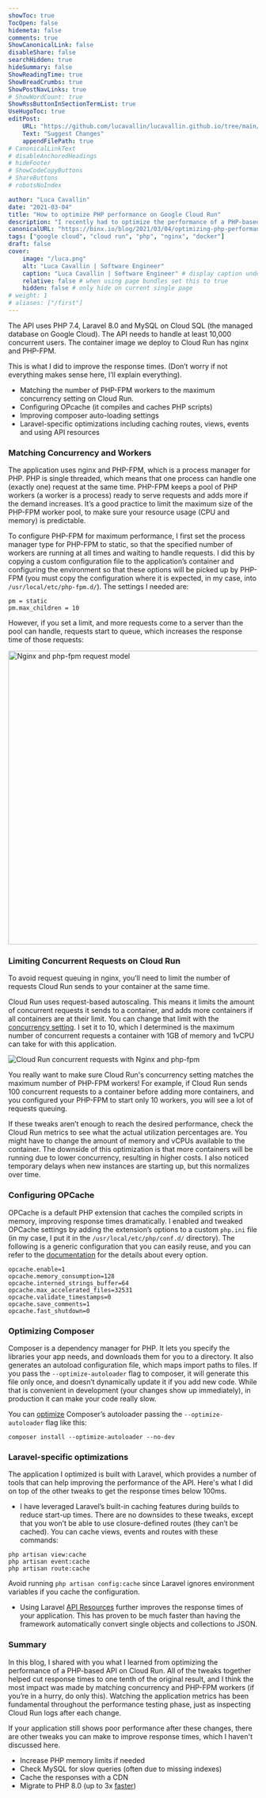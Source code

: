 ```yaml
---
showToc: true
TocOpen: false
hidemeta: false
comments: true
ShowCanonicalLink: false
disableShare: false
searchHidden: true
hideSummary: false
ShowReadingTime: true
ShowBreadCrumbs: true
ShowPostNavLinks: true
# ShowWordCount: true
ShowRssButtonInSectionTermList: true
UseHugoToc: true
editPost:
    URL: "https://github.com/lucavallin/lucavallin.github.io/tree/main/content"
    Text: "Suggest Changes"
    appendFilePath: true
# CanonicalLinkText
# disableAnchoredHeadings
# hideFooter
# ShowCodeCopyButtons
# ShareButtons
# robotsNoIndex

author: "Luca Cavallin"
date: "2021-03-04"
title: "How to optimize PHP performance on Google Cloud Run"
description: "I recently had to optimize the performance of a PHP-based API on Cloud Run. After a performance test, we discovered that the API became very slow when we put some serious load on it (with response times exceeding 10 seconds). In this post you’ll learn what changes I made to get that down to a stable 100ms."
canonicalURL: "https://binx.io/blog/2021/03/04/optimizing-php-performance-google-cloudrun/"
tags: ["google cloud", "cloud run", "php", "nginx", "docker"]
draft: false
cover:
    image: "/luca.png"
    alt: "Luca Cavallin | Software Engineer"
    caption: "Luca Cavallin | Software Engineer" # display caption under cover
    relative: false # when using page bundles set this to true
    hidden: false # only hide on current single page
# weight: 1
# aliases: ["/first"]
---
```


The API uses PHP 7.4, Laravel 8.0 and MySQL on Cloud SQL (the managed database on Google Cloud). The API needs to handle at least 10,000 concurrent users. The container image we deploy to Cloud Run has nginx and PHP-FPM.

This is what I did to improve the response times. (Don’t worry if not everything makes sense here, I’ll explain everything).
- Matching the number of PHP-FPM workers to the maximum concurrency setting on Cloud Run.
- Configuring OPcache (it compiles and caches PHP scripts)
- Improving composer auto-loading settings
- Laravel-specific optimizations including caching routes, views, events and using API resources

### Matching Concurrency and Workers
The application uses nginx and PHP-FPM, which is a process manager for PHP. PHP is single threaded, which means that one process can handle one (exactly one) request at the same time. PHP-FPM keeps a pool of PHP workers (a worker is a process) ready to serve requests and adds more if the demand increases.
It’s a good practice to limit the maximum size of the PHP-FPM worker pool, to make sure your resource usage (CPU and memory) is predictable.

To configure PHP-FPM for maximum performance, I first set the process manager type for PHP-FPM to static, so that the specified number of workers are running at all times and waiting to handle requests. I did this by copying a custom configuration file to the application’s container and configuring the environment so that these options will be picked up by PHP-FPM (you must copy the configuration where it is expected, in my case, into `/usr/local/etc/php-fpm.d/`). The settings I needed are:
```
pm = static
pm.max_children = 10
```
However, if you set a limit, and more requests come to a server than the pool can handle, requests start to queue, which increases the response time of those requests:

<img src="https://binx.io/wp-content/uploads/2021/03/nginx-php-fpm-900x592.png" alt="Nginx and php-fpm request model" width="900" height="592" class="size-medium wp-image-2970" />

### Limiting Concurrent Requests on Cloud Run
To avoid request queuing in nginx, you’ll need to limit the number of requests Cloud Run sends to your container at the same time.

Cloud Run uses request-based autoscaling. This means it limits the amount of concurrent requests it sends to a container, and adds more containers if all containers are at their limit. You can change that limit with the [concurrency setting](https://cloud.google.com/run/docs/about-concurrency "concurrency setting"). I set it to 10, which I determined is the maximum number of concurrent requests a container with 1GB of memory and 1vCPU can take for with this application.

![Cloud Run concurrent requests with Nginx and php-fpm](https://binx.io/wp-content/uploads/2021/03/conc-reqs-900x848.png)

You really want to make sure Cloud Run's concurrency setting matches the maximum number of PHP-FPM workers! For example, if Cloud Run sends 100 concurrent requests to a container before adding more containers, and you configured your PHP-FPM to start only 10 workers, you will see a lot of requests queuing.

If these tweaks aren’t enough to reach the desired performance, check the Cloud Run metrics to see what the actual utilization percentages are. You might have to change the amount of memory and vCPUs available to the container. The downside of this optimization is that more containers will be running due to lower concurrency, resulting in higher costs. I also noticed temporary delays when new instances are starting up, but this normalizes over time.


### Configuring OPCache
OPCache is a default PHP extension that caches the compiled scripts in memory, improving response times dramatically. I enabled and tweaked OPCache settings by adding the extension’s options to a custom `php.ini` file (in my case, I put it in the `/usr/local/etc/php/conf.d/` directory). The following is a generic configuration that you can easily reuse, and you can refer to the [documentation](https://www.php.net/manual/en/opcache.configuration.php "documentation") for the details about every option.

```
opcache.enable=1
opcache.memory_consumption=128
opcache.interned_strings_buffer=64
opcache.max_accelerated_files=32531
opcache.validate_timestamps=0
opcache.save_comments=1
opcache.fast_shutdown=0
```

### Optimizing Composer
Composer is a dependency manager for PHP. It lets you specify the libraries your app needs, and downloads them for you to a directory. It also generates an autoload configuration file, which maps import paths to files.
If you pass the `--optimize-autoloader` flag to composer, it will generate this file only once, and doesn’t dynamically update it if you add new code. While that is convenient in development (your changes show up immediately), in production it can make your code really slow.

You can [optimize](https://getcomposer.org/doc/articles/autoloader-optimization.md#autoloader-optimization "optimize") Composer’s autoloader passing the `--optimize-autoloader` flag like this:
```
composer install --optimize-autoloader --no-dev
```
### Laravel-specific optimizations
The application I optimized is built with Laravel, which provides a number of tools that can help improving the performance of the API. Here's what I did on top of the other tweaks to get the response times below 100ms.

- I have leveraged Laravel’s built-in caching features during builds to reduce start-up times. There are no downsides to these tweaks, except that you won’t be able to use closure-defined routes (they can’t be cached). You can cache views, events and routes with these commands:

 ```
php artisan view:cache
php artisan event:cache
php artisan route:cache
```
Avoid running `php artisan config:cache` since Laravel ignores environment variables if you cache the configuration.

- Using Laravel [API Resources](https://laravel.com/docs/8.x/eloquent-resources "API Resources") further improves the response times of your application. This has proven to be much faster than having the framework automatically convert single objects and collections to JSON.

### Summary
In this blog, I shared with you what I learned from optimizing the performance of a PHP-based API on Cloud Run. All of the tweaks together helped cut response times to one tenth of the original result, and I think the most impact was made by matching concurrency and PHP-FPM workers (if you’re in a hurry, do only this). Watching the application metrics has been fundamental throughout the performance testing phase, just as inspecting Cloud Run logs after each change.

If your application still shows poor performance after these changes, there are other tweaks you can make to improve response times, which I haven't discussed here.
- Increase PHP memory limits if needed
- Check MySQL for slow queries (often due to missing indexes)
- Cache the responses with a CDN
- Migrate to PHP 8.0 (up to 3x [faster](https://www.php.net/releases/8.0/en.php "faster"))
